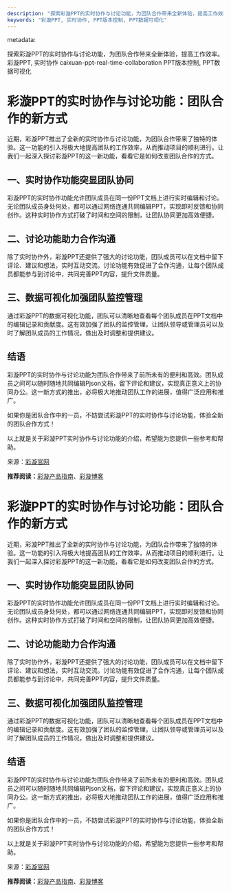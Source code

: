 ```yaml
---
description: "探索彩漩PPT的实时协作与讨论功能，为团队合作带来全新体验，提高工作效率。"
keywords: "彩漩PPT, 实时协作, PPT版本控制, PPT数据可视化"
---
```

metadata:
<title>彩漩PPT的实时协作与讨论功能：团队合作的新方式</title>
<description>探索彩漩PPT的实时协作与讨论功能，为团队合作带来全新体验，提高工作效率。</description>
<keywords>彩漩PPT, 实时协作</keywords>
<url>caixuan-ppt-real-time-collaboration</url>
<extra_keywords>PPT版本控制, PPT数据可视化</extra_keywords>

# 彩漩PPT的实时协作与讨论功能：团队合作的新方式

近期，彩漩PPT推出了全新的实时协作与讨论功能，为团队合作带来了独特的体验。这一功能的引入将极大地提高团队的工作效率，从而推动项目的顺利进行。让我们一起深入探讨彩漩PPT的这一新功能，看看它是如何改变团队合作的方式。

## 一、实时协作功能突显团队协同

彩漩PPT的实时协作功能允许团队成员在同一份PPT文档上进行实时编辑和讨论。无论团队成员身处何处，都可以通过网络连通共同编辑PPT，实现即时反馈和协同创作。这种实时协作方式打破了时间和空间的限制，让团队协同更加高效便捷。

## 二、讨论功能助力合作沟通

除了实时协作外，彩漩PPT还提供了强大的讨论功能，团队成员可以在文档中留下评论、建议和想法，实时互动交流。讨论功能有效促进了合作沟通，让每个团队成员都能参与到讨论中，共同完善PPT内容，提升文件质量。

## 三、数据可视化加强团队监控管理

通过彩漩PPT的数据可视化功能，团队可以清晰地查看每个团队成员在PPT文档中的编辑记录和贡献度。这有效加强了团队的监控管理，让团队领导或管理员可以及时了解团队成员的工作情况，做出及时调整和提供建议。

## 结语

彩漩PPT的实时协作与讨论功能为团队合作带来了前所未有的便利和高效。团队成员之间可以随时随地共同编辑Pjson文档，留下评论和建议，实现真正意义上的协同办公。这一新方式的推出，必将极大地推动团队工作的进展，值得广泛应用和推广。

如果你是团队合作中的一员，不妨尝试彩漩PPT的实时协作与讨论功能，体验全新的团队合作方式！

以上就是关于彩漩PPT实时协作与讨论功能的介绍，希望能为您提供一些参考和帮助。

来源：[彩漩官网](https://caixuan.cc)

**推荐阅读：**[彩漩产品指南](https://caixuan.cc/product-guide)、[彩漩博客](https://caixuan.cc/blog)
# 彩漩PPT的实时协作与讨论功能：团队合作的新方式

近期，彩漩PPT推出了全新的实时协作与讨论功能，为团队合作带来了独特的体验。这一功能的引入将极大地提高团队的工作效率，从而推动项目的顺利进行。让我们一起深入探讨彩漩PPT的这一新功能，看看它是如何改变团队合作的方式。

## 一、实时协作功能突显团队协同

彩漩PPT的实时协作功能允许团队成员在同一份PPT文档上进行实时编辑和讨论。无论团队成员身处何处，都可以通过网络连通共同编辑PPT，实现即时反馈和协同创作。这种实时协作方式打破了时间和空间的限制，让团队协同更加高效便捷。

## 二、讨论功能助力合作沟通

除了实时协作外，彩漩PPT还提供了强大的讨论功能，团队成员可以在文档中留下评论、建议和想法，实时互动交流。讨论功能有效促进了合作沟通，让每个团队成员都能参与到讨论中，共同完善PPT内容，提升文件质量。

## 三、数据可视化加强团队监控管理

通过彩漩PPT的数据可视化功能，团队可以清晰地查看每个团队成员在PPT文档中的编辑记录和贡献度。这有效加强了团队的监控管理，让团队领导或管理员可以及时了解团队成员的工作情况，做出及时调整和提供建议。

## 结语

彩漩PPT的实时协作与讨论功能为团队合作带来了前所未有的便利和高效。团队成员之间可以随时随地共同编辑Pjson文档，留下评论和建议，实现真正意义上的协同办公。这一新方式的推出，必将极大地推动团队工作的进展，值得广泛应用和推广。

如果你是团队合作中的一员，不妨尝试彩漩PPT的实时协作与讨论功能，体验全新的团队合作方式！

以上就是关于彩漩PPT实时协作与讨论功能的介绍，希望能为您提供一些参考和帮助。

来源：[彩漩官网](https://caixuan.cc)

**推荐阅读：**[彩漩产品指南](https://caixuan.cc/product-guide)、[彩漩博客](https://caixuan.cc/blog)
